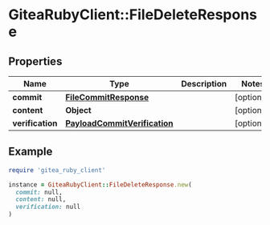 # GiteaRubyClient::FileDeleteResponse

## Properties

| Name | Type | Description | Notes |
| ---- | ---- | ----------- | ----- |
| **commit** | [**FileCommitResponse**](FileCommitResponse.md) |  | [optional] |
| **content** | **Object** |  | [optional] |
| **verification** | [**PayloadCommitVerification**](PayloadCommitVerification.md) |  | [optional] |

## Example

```ruby
require 'gitea_ruby_client'

instance = GiteaRubyClient::FileDeleteResponse.new(
  commit: null,
  content: null,
  verification: null
)
```

